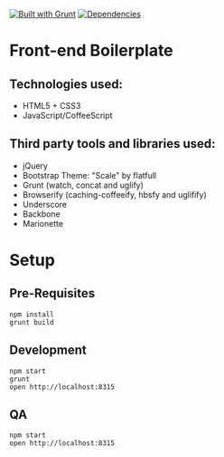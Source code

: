[![Built with Grunt](https://cdn.gruntjs.com/builtwith.png)](http://gruntjs.com/)
[![Dependencies](https://david-dm.org/lgubenis/front-end-boilerplate.png)](https://david-dm.org/)

Front-end Boilerplate
=========================

Technologies used:
-
- HTML5 + CSS3
- JavaScript/CoffeeScript

Third party tools and libraries used:
-
- jQuery
- Bootstrap Theme: "Scale" by flatfull
- Grunt (watch, concat and uglify)
- Browserify (caching-coffeeify, hbsfy and uglifify)
- Underscore
- Backbone
- Marionette

Setup
=====

Pre-Requisites
-
```
npm install
grunt build
```

Development
-
```
npm start
grunt
open http://localhost:8315
```

QA
-
```
npm start
open http://localhost:8315
```
